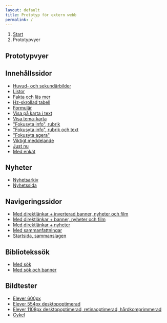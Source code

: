 ```yaml
---
layout: default
title: Prototyp för extern webb
permalink: /
---
```


<nav class="breadcrumbs">
  <ol>
    <li><a href="{{ site.baseurl }}/">Start</a></li>
    <li>Prototypvyer</li>
  </ol>
</nav>

<section class="body-copy toc">
  <h1>Prototypvyer</h1>
  <h2>Innehållssidor</h2>
  <nav>
    <ul>
      <li><a href="{{ site.baseurl }}/body-copy-2/">Huvud- och sekundärbilder</a></li>
      <li><a href="{{ site.baseurl }}/body-copy-1/">Listor</a></li>
      <li><a href="{{ site.baseurl }}/body-copy-9/">Fakta och läs mer</a></li>
      <li><a href="{{ site.baseurl }}/body-copy-3/">Hz-skrollad tabell</a></li>
      <li><a href="{{ site.baseurl }}/body-copy-4/">Formulär</a></li>
      <li><a href="{{ site.baseurl }}/body-copy-8/">Visa på karta i text</a></li>
      <li><a href="{{ site.baseurl }}/body-copy-17/">Visa tema-karta</a></li>
      <li><a href="{{ site.baseurl }}/body-copy-12/">"Fokusyta info", rubrik</a></li>
      <li><a href="{{ site.baseurl }}/body-copy-13/">"Fokusyta info", rubrik och text</a></li>
      <li><a href="{{ site.baseurl }}/body-copy-11/">"Fokusyta agera"</a></li>
      <li><a href="{{ site.baseurl }}/body-copy-15/">Viktigt meddelande</a></li>
      <li><a href="{{ site.baseurl }}/body-copy-16/">Just nu</a></li>
      <li><a href="{{ site.baseurl }}/survey/">Med enkät</a></li>
    </ul>
  </nav>
  <h2>Nyheter</h2>
  <nav>
    <ul>
      <li><a href="{{ site.baseurl }}/news/">Nyhetsarkiv</a></li>
      <li><a href="{{ site.baseurl }}/news-page/">Nyhetssida</a></li>
    </ul>
  </nav>
  <h2>Navigeringssidor</h2>
  <nav>
    <ul>
      <li><a href="{{ site.baseurl }}/nav-page-4/">Med direktlänkar + inverterad banner, nyheter och film</a></li>
      <li><a href="{{ site.baseurl }}/nav-page-2/">Med direktlänkar + banner, nyheter och film</a></li>
      <li><a href="{{ site.baseurl }}/nav-page-1/">Med direktlänkar + nyheter</a></li>
      <li><a href="{{ site.baseurl }}/nav-page-3/">Med sammanfattningar</a></li>
      <li><a href="{{ site.baseurl }}/start-page-2/">Startsida, sammanslagen</a></li>
    </ul>
  </nav>
  <h2>Bibliotekssök</h2>
  <nav>
    <ul>
      <li><a href="{{ site.baseurl }}/nav-page-library-1/">Med sök</a></li>
      <li><a href="{{ site.baseurl }}/nav-page-library-2/">Med sök och banner</a></li>
    </ul>
  </nav>
  <h2>Bildtester</h2>
  <nav>
    <ul>
      <li><a href="{{ site.baseurl }}/images-1/">Elever 600px</a></li>
      <li><a href="{{ site.baseurl }}/images-2/">Elever 554px desktopoptimerad</a></li>
      <li><a href="{{ site.baseurl }}/images-3/">Elever 1108px desktopoptimerad, retinaoptimerad, hårdkomprimmerad</a></li>
      <li><a href="{{ site.baseurl }}/images-4/">Cykel</a></li>
    </ul>
  </nav>
</section>
